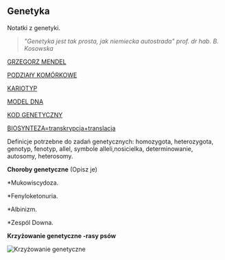 ## Genetyka

Notatki z genetyki.

>*"Genetyka jest tak prosta, jak niemiecka autostrada" prof. dr hab. B. Kosowska*

[GRZEGORZ MENDEL](http://pl.wikipedia.org/wiki/Gregor_Mendel)

[PODZIAłY KOMÓRKOWE](http://www.biologia_ek.republika.pl/podzialy_komorkowe.html)

[KARIOTYP](http://pl.wikipedia.org/wiki/Kariotyp)

[MODEL DNA](http://encyklopedia.pwn.pl/haslo/Watsona-Cricka-model-DNA;3994315.html)

[KOD GENETYCZNY](http://www.e-biotechnologia.pl/Artykuly/Kod-genetyczny/)

[BIOSYNTEZA=transkrypcja+translacja](http://www.ceo.org.pl/sites/default/files/library-files/etapy_biosyntezy_bia_ek.pdf)

Definicje potrzebne do zadań genetycznych: homozygota, heterozygota, genotyp, fenotyp, allel, symbole alleli,nosicielka, determinowanie, autosomy, heterosomy.

**Choroby genetyczne** (Opisz je)

*Mukowiscydoza.

*Fenyloketonuria.

*Albinizm.

*Zespól Downa.

**Krzyżowanie genetyczne -rasy psów**

![Krzyżowanie genetyczne](http://pu.i.wp.pl/k,MzczMTM2OTIsNjU4NDkz,f,b.jpg)












